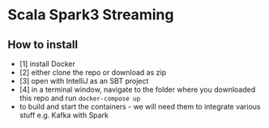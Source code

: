 # Scala Spark3 Streaming

## How to install

- [1] install Docker
- [2] either clone the repo or download as zip
- [3] open with IntelliJ as an SBT project
- [4] in a terminal window, navigate to the folder where you downloaded this repo and run `docker-compose up` 
- to build and start the containers - we will need them to integrate various stuff e.g. Kafka with  Spark
